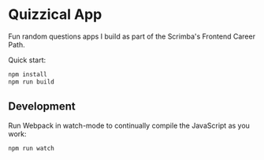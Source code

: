 # Quizzical App

Fun random questions apps I build as part of the Scrimba's Frontend Career Path.

Quick start:

```bash
npm install
npm run build
```

## Development

Run Webpack in watch-mode to continually compile the JavaScript as you work:

```bash
npm run watch
```
